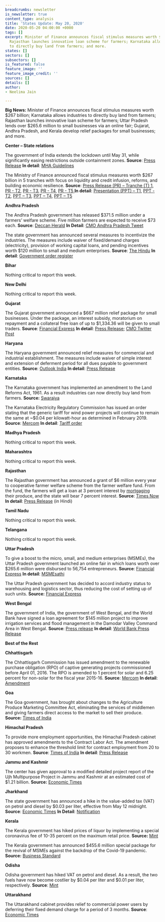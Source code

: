 ```yaml
---
breadcrumbs: newsletter
is_newsletter: true
content_type: analysis
title: 'States Update: May 20, 2020'
date: 2020-05-20 04:00:00 +0000
tags: []
excerpt: Minister of Finance announces fiscal stimulus measures worth $267 billion;
  Rajasthan launches innovative loan scheme for farmers; Karnataka allows industries
  to directly buy land from farmers; and more.
states: []
sectors: []
subsectors: []
is_featured: false
feature_image: ''
feature_image_credit: ''
sources: []
details: []
author:
- Neelima Jain

---
```

**Big News:** Minister of Finance announces fiscal stimulus measures worth $267 billion; Karnataka allows industries to directly buy land from farmers; Rajasthan launches innovative loan scheme for farmers; Uttar Pradesh lends over $265.6 million to small businesses via an online fair; Gujarat, Andhra Pradesh, and Kerala develop relief packages for small businesses; and more.

**Center – State relations**

The government of India extends the lockdown until May 31, while significantly easing restrictions outside containment zones. **Source**: [Press Release](https://pib.gov.in/PressReleasePage.aspx?PRID=1624763) **In detail**: [MHA Guidelines](https://www.mha.gov.in/sites/default/files/MHAOrderextension_1752020.pdf)

The Ministry of Finance announced fiscal stimulus measures worth $267 billion in 5 tranches with focus on liquidity and credit infusion, reforms, and building economic resilience. **Source**: [Press Release (PR) – Tranche (T) 1](https://pib.gov.in/PressReleasePage.aspx?PRID=1623601), [PR - T2](https://pib.gov.in/PressReleasePage.aspx?PRID=1623862), [PR - T3](https://pib.gov.in/PressReleasePage.aspx?PRID=1624153), [PR - T4](https://pib.gov.in/PressReleasePage.aspx?PRID=1624536), [PR - T5 ](https://pib.gov.in/PressReleasePage.aspx?PRID=1624661)**In detail**: [Presentation (PPT) – T1](https://pib.gov.in/PressReleasePage.aspx?PRID=1623585), [PPT - T2](https://pib.gov.in/PressReleasePage.aspx?PRID=1623840), [PPT – T3](https://pib.gov.in/PressReleasePage.aspx?PRID=1624104), [PPT – T4](https://pib.gov.in/PressReleasePage.aspx?PRID=1624465), [PPT – T5](https://pib.gov.in/PressReleasePage.aspx?PRID=1624651)

**Andhra Pradesh**

The Andhra Pradesh government has released $371.5 million under a farmers’ welfare scheme. Five million farmers are expected to receive $73 each. **Source**: [Deccan Herald](https://www.deccanherald.com/national/south/coronavirus-lockdown-andhra-pradesh-government-releases-rs-2800-crore-towards-assistance-to-50-lakh-farmers-837994.html) **In Detail**: [CMO Andhra Pradesh Tweet](https://twitter.com/AndhraPradeshCM/status/1261301533473337347)

The state government has announced several measures to incentivize the industries. The measures include waiver of fixed/demand charges (electricity), provision of working capital loans, and pending incentives worth $120 million to small and medium enterprises. **Source**: [The Hindu](https://www.thehindu.com/news/national/andhra-pradesh/andhra-pradesh-to-give-incentives-to-lockdown-hit-industries/article31599246.ece) **In detail**: [Government order register](https://goir.ap.gov.in/Reports.aspx)

**Bihar**

Nothing critical to report this week.

**New Delhi**

Nothing critical to report this week.

**Gujarat**

The Gujarat government announced a $667 million relief package for small businesses. Under the package, an interest subsidy, moratorium on repayment and a collateral free loan of up to $1,334.36 will be given to small traders. **Source**: [Financial Express](https://www.financialexpress.com/india-news/atmanirbhar-gujarat-sahay-yojana-gujarat-announces-rs-5000-crore-relief-package-for-tiny-businesses/1959442/) **In detail**: [Press Release](https://cmogujarat.gov.in/en/cm-10-lakh-people-operating-small-businesses-in-gujarat-to-benefit-from-aatmanirbhar-gujarat-sahay-yojana/); [CMO Twitter Post](https://twitter.com/CMOGuj/status/1260955329908617216)

**Haryana**

The Haryana government announced relief measures for commercial and industrial establishment. The measures include waiver of simple interest and extension of deferment period for all dues payable to government entities. **Source**: [Outlook India](https://www.outlookindia.com/newsscroll/incentives-for-industrial-commercial-establishments-in-haryana/1835702) **In detail**: [Press Release](https://prharyana.gov.in/en/in-view-of-the-difficulties-faced-by-the-industrial-and-commercial-establishments-of-the-state-0)

**Karnataka**

The Karnataka government has implemented an amendment to the Land Reforms Act, 1961. As a result industries can now directly buy land from farmers. **Source:** [Swarajya](https://swarajyamag.com/insta/karnataka-in-major-reform-to-boost-economy-now-industries-can-directly-buy-land-from-farmers)

The Karnataka Electricity Regulatory Commission has issued an order stating that the generic tariff for wind power projects will continue to remain the same at \~$0.04 per kilowatt-hour as determined in February 2019. **Source**: [Mercom](https://mercomindia.com/karnataka-retains-generic-tariff-wind-projects/) **In detail**: [Tariff order](https://karunadu.karnataka.gov.in/kerc/Documents/Determination%20of%20Generic%20Tariff%20for%20wind%20Power%20Project%20for%20FY%202020-21.pdf)

**Madhya Pradesh**

Nothing critical to report this week.

**Maharashtra**

Nothing critical to report this week.

**Rajasthan**

The Rajasthan government has announced a grant of $6 million every year to cooperative farmer welfare scheme from the farmer welfare fund. From the fund, the farmers will get a loan at 3 percent interest by [mortgaging](https://www.hindustantimes.com/business-news/us-mortgage-rates-hover-near-all-time-lows-30-year-at-3-28/story-juTP05U6azpLZEESOnH6bO.html "mortgaging") their produce, and the state will bear 7 percent interest. **Source**: [Times Now](https://www.timesnownews.com/india/article/rajasthan-farmers-to-become-entrepreneurs-with-a-helping-hand-from-ashok-gehlot/592694) **In detail**: [Press Release](https://cmo.rajasthan.gov.in/pressreleasedetail/1953) (in Hindi)

**Tamil Nadu**

Nothing critical to report this week.

**Telangana**

Nothing critical to report this week.

**Uttar Pradesh**

To give a boost to the micro, small, and medium enterprises (MSMEs), the Uttar Pradesh government launched an online fair in which loans worth over $265.6 million were disbursed to 56,754 entrepreneurs. **Source**: [Financial Express](https://www.financialexpress.com/india-news/uttar-pradesh-launches-portal-sathi-for-giving-loan-to-msmes-yogi-adityanath/1959429/) **In detail**: [MSMEsathi](https://msmesathi.in/)

The Uttar Pradesh government has decided to accord industry status to warehousing and logistics sector, thus reducing the cost of setting up of such units. **Source:** [Financial Express](https://www.financialexpress.com/industry/up-gives-industry-status-to-warehousing-and-logistics-sector/1958220/)

**West Bengal**

The government of India, the government of West Bengal, and the World Bank have signed a loan agreement for $145 million project to improve irrigation services and flood management in the Damodar Valley Command Area in West Bengal. **Source**: [Press release](https://pib.gov.in/PressReleasePage.aspx?PRID=1624120) **In detail**: [World Bank Press Release](https://www.worldbank.org/en/news/press-release/2020/05/15/improve-irrigation-reduce-flooding-west-bengal)

**Best of the Rest**

**Chhattisgarh**

The Chhattisgarh Commission has issued amendment to the renewable purchase obligation (RPO) of captive generating projects commissioned before April 01, 2016. The RPO is amended to 1 percent for solar and 6.25 percent for non-solar for the fiscal year 2015-16. **Source**: [Mercom](https://mercomindia.com/chhattisgarh-amendment-regulations-captive-projects/) **In detail**: [Amendment](http://www.cserc.gov.in/pdf/RPO%20REC/RPO-REC%20Regulations_first%20ammendment_v1.pdf)

**Goa**

The Goa government, has brought about changes to the Agriculture Produce Marketing Committee Act, eliminating the services of middlemen and giving farmers direct access to the market to sell their produce. **Source:** [Times of India](https://timesofindia.indiatimes.com/city/goa/now-govt-gives-farmers-better-access-to-market-offers-e-nam/articleshow/75783175.cms)

**Himachal Pradesh**

To provide more employment opportunities, the Himachal Pradesh cabinet has approved amendments to the Contract Labor Act. The amendment proposes to enhance the threshold limit for contract employment from 20 to 30 workmen. **Source**: [Times of India](https://timesofindia.indiatimes.com/city/shimla/himachal-pradesh-cabinet-amends-rules-to-provide-more-employment-opportunities/articleshow/75722141.cms) **In detail**: [Press Release](http://himachalpr.gov.in/PressReleaseByYear.aspx?Language=1&ID=17227&Type=2&Date=13%2f05%2f2020)

**Jammu and Kashmir**

The center has given approval to a modified detailed project report of the Ujh Multipurpose Project in Jammu and Kashmir at an estimated cost of $1.21 billion. **Source:** [Economic Times](https://economictimes.indiatimes.com/news/economy/infrastructure/centre-approves-modified-dpr-of-ujh-multipurpose-project-in-j-k/articleshow/75773407.cms)

**Jharkhand**

The state government has announced a hike in the value-added tax (VAT) on petrol and diesel by $0.03 per liter, effective from May 12 midnight. **Source**: [Economic Times](https://energy.economictimes.indiatimes.com/news/oil-and-gas/hike-in-vat-on-petrol-diesel-in-state-from-today/75712785) **In Detail**: [Notification](http://jharkhandcomtax.gov.in/documents/10231/0/New+Tax+Rate+for+Diesel+and+Petrol/061b3be7-c21b-489a-83dd-e1101e9bd211)

**Kerala**

The Kerala government has hiked prices of liquor by implementing a special coronavirus fee of 10-35 percent on the maximum retail price. **Source:** [Mint](https://www.livemint.com/news/india/kerala-levies-10-35-corona-fee-on-liquor-11589372741827.html)

The Kerala government has announced $455.6 million special package for the revival of MSMEs against the backdrop of the Covid-19 pandemic. **Source:** [Business Standard](https://www.business-standard.com/article/economy-policy/kerala-govt-announces-special-package-for-msmes-amid-covid-19-crisis-120051401670_1.html)

**Odisha**

Odisha government has hiked VAT on petrol and diesel. As a result, the two fuels have now become costlier by $0.04 per liter and $0.01 per liter, respectively. **Source**: [Mint](https://www.livemint.com/news/india/odisha-govt-hikes-vat-on-petrol-diesel-11589683235941.html)

**Uttarakhand**

The Uttarakhand cabinet provides relief to commercial power users by deferring their fixed demand charge for a period of 3 months. **Source**: [Economic Times](https://energy.economictimes.indiatimes.com/news/power/uttarakhand-cabinet-provides-relief-to-commercial-power-users/75728542)
